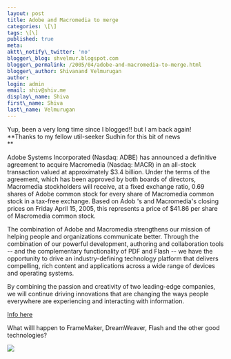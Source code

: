```yaml
---
layout: post
title: Adobe and Macromedia to merge
categories: \[\]
tags: \[\]
published: true
meta:
aktt\_notify\_twitter: 'no'
blogger\_blog: shvelmur.blogspot.com
blogger\_permalink: /2005/04/adobe-and-macromedia-to-merge.html
blogger\_author: Shivanand Velmurugan
author:
login: admin
email: shiv@shiv.me
display\_name: Shiva
first\_name: Shiva
last\_name: Velmurugan
---
```


Yup, been a very long time since I blogged!! but I am back again!  
**Thanks to my fellow util-seeker Sudhin for this bit of news  
**

Adobe Systems Incorporated (Nasdaq: ADBE) has announced a definitive agreement to acquire Macromedia (Nasdaq: MACR) in an all-stock transaction valued at approximately $3.4 billion. Under the terms of the agreement, which has been approved by both boards of directors, Macromedia stockholders will receive, at a fixed exchange ratio, 0.69 shares of Adobe common stock for every share of Macromedia common stock in a tax-free exchange. Based on Adob 's and Macromedia's closing prices on Friday April 15, 2005, this represents a price of $41.86 per share of Macromedia common stock.

The combination of Adobe and Macromedia strengthens our mission of helping people and organizations communicate better. Through the combination of our powerful development, authoring and collaboration tools -- and the complementary functionality of PDF and Flash -- we have the opportunity to drive an industry-defining technology platform that delivers compelling, rich content and applications across a wide range of devices and operating systems.

By combining the passion and creativity of two leading-edge companies, we will continue driving innovations that are changing the ways people everywhere are experiencing and interacting with information.

[Info here][0]

What willl happen to FrameMaker, DreamWeaver, Flash and the other good technologies?

![](/images/7854873-111391118442811302?l=shvelmur.blogspot.com)


[0]: http://www.adobe.com/aboutadobe/invrelations/adobeandmacromedia.html "http://www.adobe.com/aboutadobe/invrelations/adobeandmacromedia.html"